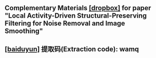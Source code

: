 ## Complementary Materials [[dropbox]](https://www.dropbox.com/s/jn4h1774ayb9dzj/elsarticle-template2018.pdf?dl=0) for paper "Local Activity-Driven Structural-Preserving Filtering for Noise Removal and Image Smoothing"
## [[baiduyun]](https://pan.baidu.com/s/1b0pIQZdHXZV-FImlI81mlQ)  提取码(Extraction code): wamq
